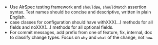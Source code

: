 - Use AirSpec testing framework and `shouldBe`, `shouldMatch` assertion syntax. Test names should be concise and descriptive, written in plain English.
- case classes for configuration should have withXXX(...) methods for all fields and noXXX(...) methods for all optional fields.
- For commit messages, add prefix from one of feature, fix, internal, doc to classify change types. Focus on `why` and `what` of the change, not `how`. 
